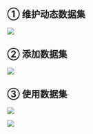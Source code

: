 ## ① 维护动态数据集

![](https://minio.pigx.vip/oss/1654693026.png)

## ② 添加数据集

![](https://minio.pigx.vip/oss/1654693077.png)

## ③ 使用数据集

![](https://minio.pigx.vip/oss/1654693477.png)

![](https://minio.pigx.vip/oss/1654693502.png)
